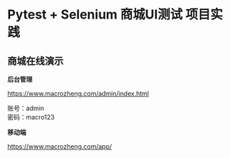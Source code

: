 # Pytest + Selenium 商城UI测试 项目实践

## 商城在线演示

**后台管理**

https://www.macrozheng.com/admin/index.html

账号：admin  
密码：macro123

**移动端**

https://www.macrozheng.com/app/